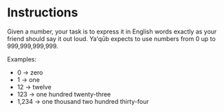 # Instructions

Given a number, your task is to express it in English words exactly as your friend should say it out loud.
Yaʻqūb expects to use numbers from 0 up to 999,999,999,999.

Examples:

- 0 → zero
- 1 → one
- 12 → twelve
- 123 → one hundred twenty-three
- 1,234 → one thousand two hundred thirty-four
